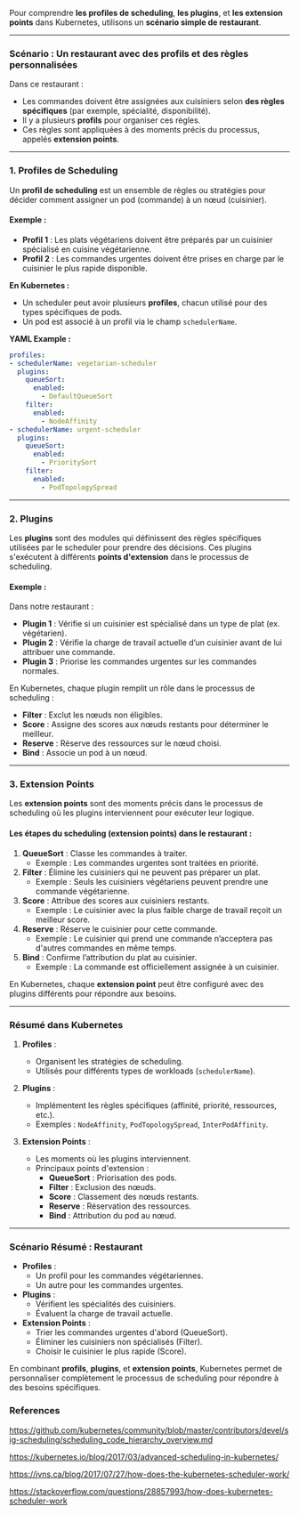 Pour comprendre **les profiles de scheduling**, **les plugins**, et **les extension points** dans Kubernetes, utilisons un **scénario simple de restaurant**.

---

### **Scénario : Un restaurant avec des profils et des règles personnalisées**
Dans ce restaurant :
- Les commandes doivent être assignées aux cuisiniers selon **des règles spécifiques** (par exemple, spécialité, disponibilité).
- Il y a plusieurs **profils** pour organiser ces règles.
- Ces règles sont appliquées à des moments précis du processus, appelés **extension points**.

---

### **1. Profiles de Scheduling**
Un **profil de scheduling** est un ensemble de règles ou stratégies pour décider comment assigner un pod (commande) à un nœud (cuisinier).

#### Exemple :
- **Profil 1** : Les plats végétariens doivent être préparés par un cuisinier spécialisé en cuisine végétarienne.
- **Profil 2** : Les commandes urgentes doivent être prises en charge par le cuisinier le plus rapide disponible.

**En Kubernetes :**
- Un scheduler peut avoir plusieurs **profiles**, chacun utilisé pour des types spécifiques de pods. 
- Un pod est associé à un profil via le champ `schedulerName`.

**YAML Example :**
```yaml
profiles:
- schedulerName: vegetarian-scheduler
  plugins:
    queueSort:
      enabled:
        - DefaultQueueSort
    filter:
      enabled:
        - NodeAffinity
- schedulerName: urgent-scheduler
  plugins:
    queueSort:
      enabled:
        - PrioritySort
    filter:
      enabled:
        - PodTopologySpread
```

---

### **2. Plugins**
Les **plugins** sont des modules qui définissent des règles spécifiques utilisées par le scheduler pour prendre des décisions. Ces plugins s'exécutent à différents **points d'extension** dans le processus de scheduling.

#### Exemple :
Dans notre restaurant :
- **Plugin 1** : Vérifie si un cuisinier est spécialisé dans un type de plat (ex. végétarien).
- **Plugin 2** : Vérifie la charge de travail actuelle d’un cuisinier avant de lui attribuer une commande.
- **Plugin 3** : Priorise les commandes urgentes sur les commandes normales.

En Kubernetes, chaque plugin remplit un rôle dans le processus de scheduling :
- **Filter** : Exclut les nœuds non éligibles.
- **Score** : Assigne des scores aux nœuds restants pour déterminer le meilleur.
- **Reserve** : Réserve des ressources sur le nœud choisi.
- **Bind** : Associe un pod à un nœud.

---

### **3. Extension Points**
Les **extension points** sont des moments précis dans le processus de scheduling où les plugins interviennent pour exécuter leur logique.

#### Les étapes du scheduling (extension points) dans le restaurant :
1. **QueueSort** : Classe les commandes à traiter.
   - Exemple : Les commandes urgentes sont traitées en priorité.
2. **Filter** : Élimine les cuisiniers qui ne peuvent pas préparer un plat.
   - Exemple : Seuls les cuisiniers végétariens peuvent prendre une commande végétarienne.
3. **Score** : Attribue des scores aux cuisiniers restants.
   - Exemple : Le cuisinier avec la plus faible charge de travail reçoit un meilleur score.
4. **Reserve** : Réserve le cuisinier pour cette commande.
   - Exemple : Le cuisinier qui prend une commande n’acceptera pas d'autres commandes en même temps.
5. **Bind** : Confirme l’attribution du plat au cuisinier.
   - Exemple : La commande est officiellement assignée à un cuisinier.

En Kubernetes, chaque **extension point** peut être configuré avec des plugins différents pour répondre aux besoins.

---

### **Résumé dans Kubernetes**
1. **Profiles** :
   - Organisent les stratégies de scheduling.
   - Utilisés pour différents types de workloads (`schedulerName`).

2. **Plugins** :
   - Implémentent les règles spécifiques (affinité, priorité, ressources, etc.).
   - Exemples : `NodeAffinity`, `PodTopologySpread`, `InterPodAffinity`.

3. **Extension Points** :
   - Les moments où les plugins interviennent.
   - Principaux points d'extension :
     - **QueueSort** : Priorisation des pods.
     - **Filter** : Exclusion des nœuds.
     - **Score** : Classement des nœuds restants.
     - **Reserve** : Réservation des ressources.
     - **Bind** : Attribution du pod au nœud.

---

### **Scénario Résumé : Restaurant**
- **Profiles** :
  - Un profil pour les commandes végétariennes.
  - Un autre pour les commandes urgentes.
- **Plugins** :
  - Vérifient les spécialités des cuisiniers.
  - Évaluent la charge de travail actuelle.
- **Extension Points** :
  - Trier les commandes urgentes d'abord (QueueSort).
  - Éliminer les cuisiniers non spécialisés (Filter).
  - Choisir le cuisinier le plus rapide (Score).

En combinant **profils**, **plugins**, et **extension points**, Kubernetes permet de personnaliser complètement le processus de scheduling pour répondre à des besoins spécifiques.



### **References**

https://github.com/kubernetes/community/blob/master/contributors/devel/sig-scheduling/scheduling_code_hierarchy_overview.md



https://kubernetes.io/blog/2017/03/advanced-scheduling-in-kubernetes/



https://jvns.ca/blog/2017/07/27/how-does-the-kubernetes-scheduler-work/



https://stackoverflow.com/questions/28857993/how-does-kubernetes-scheduler-work